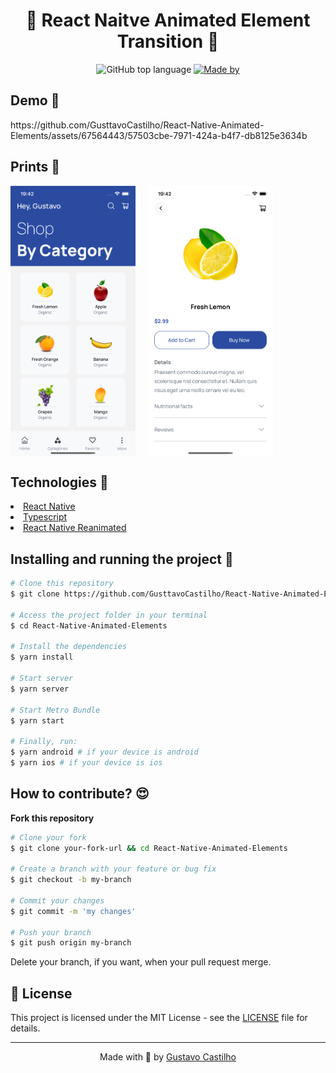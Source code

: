 <div align="center">
  <h1>📱 React Naitve Animated Element Transition 📱</h1>
  <p>
    <img alt="GitHub top language" src="https://img.shields.io/github/languages/top/GusttavoCastilho/React-Native-Animated-Elements?color=%232196F3">
     <a href="https://www.linkedin.com/in/gustavo-castilho-914a621b4/" target="_blank" rel="noopener noreferrer">
      <img alt="Made by" src="https://img.shields.io/badge/made%20by-Gustavo%20Castilho-%232196F3">
    </a>
    </p>
</div>

<h2>Demo 🎥</h2>
https://github.com/GusttavoCastilho/React-Native-Animated-Elements/assets/67564443/57503cbe-7971-424a-b4f7-db8125e3634b

<h2>Prints 📸</h2>
<div align="center" style="display: flex; flex-direction: row;gap:20px;">
  <img src="./.github/home.png" width="200" />
  <img src="./.github/details.png" width="200" />
</div>

<h2>Technologies 🚀</h2>
<li><a href="https://reactnative.dev/">React Native</a></li>
<li><a href="https://www.typescriptlang.org/">Typescript</a></li>
<li><a href="https://docs.swmansion.com/react-native-reanimated">React Native Reanimated</a></li>

<h2>Installing and running the project 🎲</h2>

```bash
# Clone this repository
$ git clone https://github.com/GusttavoCastilho/React-Native-Animated-Elements

# Access the project folder in your terminal
$ cd React-Native-Animated-Elements

# Install the dependencies
$ yarn install

# Start server
$ yarn server

# Start Metro Bundle
$ yarn start

# Finally, run:
$ yarn android # if your device is android
$ yarn ios # if your device is ios
```

<h2>How to contribute? 😍</h2>

**Fork this repository**

```bash
# Clone your fork
$ git clone your-fork-url && cd React-Native-Animated-Elements

# Create a branch with your feature or bug fix
$ git checkout -b my-branch

# Commit your changes
$ git commit -m 'my changes'

# Push your branch
$ git push origin my-branch
```

Delete your branch, if you want, when your pull request merge.

<h2>📝 License</h2>

This project is licensed under the MIT License - see the [LICENSE](LICENSE) file for details.

<hr>
<p align=center>Made with 💜 by <a href="https://www.linkedin.com/in/gustavo-castilho-914a621b4/">Gustavo Castilho</a><p>
